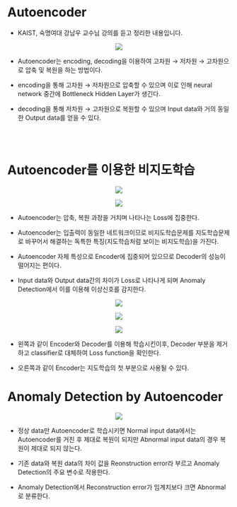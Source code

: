 # Autoencoder
* KAIST, 숙명여대 강남우 교수님 강의를 듣고 정리한 내용입니다.  
<p align = "center"><img src = "https://user-images.githubusercontent.com/83944915/118348022-646a5c00-b582-11eb-97a4-329be8092fd5.png"></p>  

* Autoencoder는 encoding, decoding을 이용하여 고차원 → 저차원 → 고차원으로 압축 및 복원을 하는 방법이다.  

+ encoding을 통해 고차원 → 저차원으로 압축할 수 있으며 이로 인해 neural network 중간에 Bottleneck Hidden Layer가 생긴다.  

+ decoding을 통해 저차원 → 고차원으로 복원할 수 있으며 Input data와 거의 동일한 Output data를 얻을 수 있다.  

<br><br>  
# Autoencoder를 이용한 비지도학습

<p align = "center"><img src = "https://user-images.githubusercontent.com/83944915/118348160-5ff27300-b583-11eb-9ec1-fa83d7d653ea.png"></p>  
<p align = "center"><img src = "https://user-images.githubusercontent.com/83944915/118348365-ba400380-b584-11eb-929b-44acff5c429e.png"></p>  

+ Autoencoder는 압축, 복원 과정을 거치며 나타나는 Loss에 집중한다.  

+ Autoencoder는 입출력이 동일한 네트워크이므로 비지도학습문제를 지도학습문제로 바꾸어서 해결하는 독특한 특징(지도학습처럼 보이는 비지도학습)을 가진다.  

+ Autoencoder 자체 특성으로 Encoder에 집중되어 있으므로 Decoder의 성능이 떨어지는 편이다.  

+ Input data와 Output data간의 차이가 Loss로 나타나게 되며 Anomaly Detection에서 이를 이용해 이상신호를 감지한다.
<p align = "center"><img src = "https://user-images.githubusercontent.com/83944915/118348465-7ef20480-b585-11eb-9de5-20c2f2fa8f47.png"></p>  
<p align = "center"><img src = "https://user-images.githubusercontent.com/83944915/118348520-d7c19d00-b585-11eb-8a08-fcc54b8e2c8f.png"></p>  
<p align = "center"><img src = "https://user-images.githubusercontent.com/83944915/118348526-ee67f400-b585-11eb-9b63-859611dfc3d8.png"></p>

+ 왼쪽과 같이 Encoder와 Decoder를 이용해 학습시킨이후, Decoder 부분을 제거하고 classifier로 대체하여 Loss function을 확인한다.  

+ 오른쪽과 같이 Encoder는 지도학습의 첫 부분으로 사용될 수 있다.


# Anomaly Detection by Autoencoder
<p align = "center"><img src = "https://user-images.githubusercontent.com/83944915/118348578-4ef73100-b586-11eb-8735-26b74707b2dd.png"></p>  

+ 정상 data만 Autoencoder로 학습시키면 Normal input data에서는 Autoencoder를 거친 후 제대로 복원이 되지만 Abnormal input data의 경우 복원이 제대로 되지 않는다.  

+ 기존 data와 복원 data의 차이 값을 Reonstruction error라 부르고 Anomaly Detection의 주요 변수로 작용한다.  

+ Anomaly Detection에서 Reconstruction error가 임계치보다 크면 Abnormal로 분류한다.

